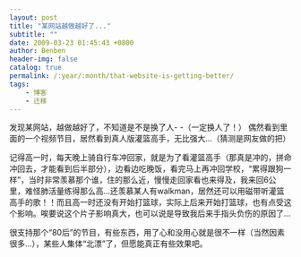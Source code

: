 ```yaml
---
layout: post
title: "某网站越做越好了..."
subtitle: ""
date: 2009-03-23 01:45:43 +0800
author: Benben
header-img: false
catalog: true
permalink: /:year/:month/that-website-is-getting-better/
tags:
    - 博客
    - 迁移
---
```


发现某网站，越做越好了，不知道是不是换了人- -（一定换人了！） 偶然看到里面的一个视频节目，居然看到真人版灌篮高手，无比强大...（猜测是网友做的把）

记得高一时，每天晚上骑自行车冲回家，就是为了看灌篮高手（那真是冲的，拼命冲回去，才能看到后半部分），边看边吃晚饭，看完马上再冲回学校，“累得跟狗一样”，当时非常羡慕那个谁，住的那么近，慢慢走回家看也来得及，我来回6公里，难怪肺活量练得那么高...还羡慕某人有walkman，居然还可以用磁带听灌篮高手的歌！！而且高一时还没有开始打篮球，实际上后来开始打篮球，也有点受这个影响。唉要说这个片子影响真大，也可以说是导致我后来手指头负伤的原因了...

很支持那个“80后”的节目，有些东西，用了心和没用心就是很不一样（当然因素很多...），某些人集体“北漂”了，但愿能真正有些效果吧。
